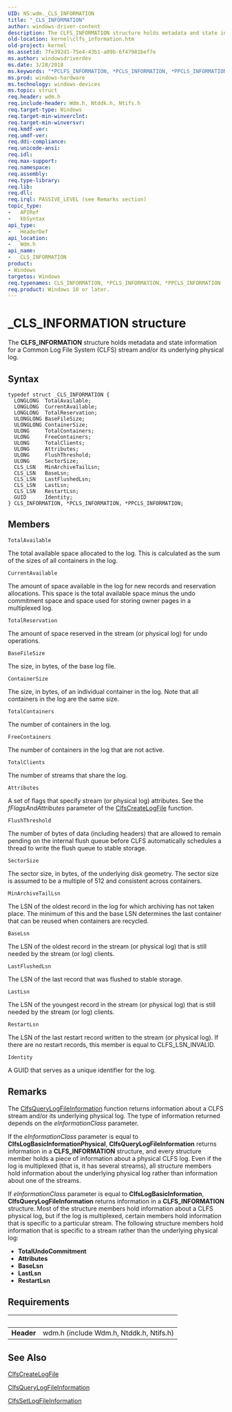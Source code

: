 ```yaml
---
UID: NS:wdm._CLS_INFORMATION
title: "_CLS_INFORMATION"
author: windows-driver-content
description: The CLFS_INFORMATION structure holds metadata and state information for a Common Log File System (CLFS) stream and/or its underlying physical log.
old-location: kernel\clfs_information.htm
old-project: kernel
ms.assetid: 7fe392d1-75e4-43b1-a09b-6f47981bef7e
ms.author: windowsdriverdev
ms.date: 3/28/2018
ms.keywords: "*PCLFS_INFORMATION, *PCLS_INFORMATION, *PPCLS_INFORMATION, CLFS_INFORMATION, CLFS_INFORMATION structure [Kernel-Mode Driver Architecture], CLS_INFORMATION, CLS_INFORMATION structure [Kernel-Mode Driver Architecture], PCLFS_INFORMATION, PCLFS_INFORMATION structure pointer [Kernel-Mode Driver Architecture], PCLS_INFORMATION, PCLS_INFORMATION structure pointer [Kernel-Mode Driver Architecture], PPCLFS_INFORMATION, PPCLFS_INFORMATION structure pointer [Kernel-Mode Driver Architecture], PPCLS_INFORMATION, PPCLS_INFORMATION structure pointer [Kernel-Mode Driver Architecture], _CLS_INFORMATION, kernel.clfs_information, kstruct_a_6935868e-7d3d-458e-a556-0c92ed99bdbf.xml, wdm/CLFS_INFORMATION, wdm/CLS_INFORMATION, wdm/PCLFS_INFORMATION, wdm/PCLS_INFORMATION, wdm/PPCLFS_INFORMATION, wdm/PPCLS_INFORMATION"
ms.prod: windows-hardware
ms.technology: windows-devices
ms.topic: struct
req.header: wdm.h
req.include-header: Wdm.h, Ntddk.h, Ntifs.h
req.target-type: Windows
req.target-min-winverclnt: 
req.target-min-winversvr: 
req.kmdf-ver: 
req.umdf-ver: 
req.ddi-compliance: 
req.unicode-ansi: 
req.idl: 
req.max-support: 
req.namespace: 
req.assembly: 
req.type-library: 
req.lib: 
req.dll: 
req.irql: PASSIVE_LEVEL (see Remarks section)
topic_type:
-	APIRef
-	kbSyntax
api_type:
-	HeaderDef
api_location:
-	Wdm.h
api_name:
-	CLS_INFORMATION
product:
- Windows
targetos: Windows
req.typenames: CLS_INFORMATION, *PCLS_INFORMATION, *PPCLS_INFORMATION
req.product: Windows 10 or later.
---
```


# _CLS_INFORMATION structure
The <b>CLFS_INFORMATION</b> structure holds metadata and state information for a Common Log File System (CLFS) stream and/or its underlying physical log.

## Syntax
```
typedef struct _CLS_INFORMATION {
  LONGLONG  TotalAvailable;
  LONGLONG  CurrentAvailable;
  LONGLONG  TotalReservation;
  ULONGLONG BaseFileSize;
  ULONGLONG ContainerSize;
  ULONG     TotalContainers;
  ULONG     FreeContainers;
  ULONG     TotalClients;
  ULONG     Attributes;
  ULONG     FlushThreshold;
  ULONG     SectorSize;
  CLS_LSN   MinArchiveTailLsn;
  CLS_LSN   BaseLsn;
  CLS_LSN   LastFlushedLsn;
  CLS_LSN   LastLsn;
  CLS_LSN   RestartLsn;
  GUID      Identity;
} CLS_INFORMATION, *PCLS_INFORMATION, *PPCLS_INFORMATION;
```

## Members


`TotalAvailable`

The total available space allocated to the log. This is calculated as the sum of the sizes of all containers in the log.

`CurrentAvailable`

The amount of space available in the log for new records and reservation allocations. This space is the total available space minus the undo commitment space and space used for storing owner pages in a multiplexed log.

`TotalReservation`

The amount of space reserved in the stream (or physical log) for undo operations.

`BaseFileSize`

The size, in bytes, of the base log file.

`ContainerSize`

The size, in bytes, of an individual container in the log. Note that all containers in the log are the same size.

`TotalContainers`

The number of containers in the log.

`FreeContainers`

The number of containers in the log that are not active.

`TotalClients`

The number of streams that share the log.

`Attributes`

A set of flags that specify stream (or physical log) attributes. See the <i>fFlagsAndAttributes</i> parameter of the <a href="https://msdn.microsoft.com/library/windows/hardware/ff540792">ClfsCreateLogFile</a> function.

`FlushThreshold`

The number of bytes of data (including headers) that are allowed to remain pending on the internal flush queue before CLFS automatically schedules a thread to write the flush queue to stable storage.

`SectorSize`

The sector size, in bytes, of the underlying disk geometry. The sector size is assumed to be a multiple of 512 and consistent across containers.

`MinArchiveTailLsn`

The LSN of the oldest record in the log for which archiving has not taken place. The minimum of this and the base LSN determines the last container that can be reused when containers are recycled.

`BaseLsn`

The LSN of the oldest record in the stream (or physical log) that is still needed by the stream (or log) clients.

`LastFlushedLsn`

The LSN of the last record that was flushed to stable storage.

`LastLsn`

The LSN of the youngest record in the stream (or physical log) that is still needed by the stream (or log) clients.

`RestartLsn`

The LSN of the last restart record written to the stream (or physical log). If there are no restart records, this member is equal to CLFS_LSN_INVALID.

`Identity`

A GUID that serves as a unique identifier for the log.

## Remarks
The <a href="https://msdn.microsoft.com/library/windows/hardware/ff541679">ClfsQueryLogFileInformation</a> function returns information about a CLFS stream and/or its underlying physical log. The type of information returned depends on the <i>eInformationClass</i> parameter. 

If the <i>eInformationClass</i> parameter is equal to <b>ClfsLogBasicInformationPhysical</b>, <b>ClfsQueryLogFileInformation</b> returns information in a <b>CLFS_INFORMATION</b> structure, and every structure member holds a piece of information about a physical CLFS log. Even if the log is multiplexed (that is, it has several streams), all structure members hold information about the underlying physical log rather than information about one of the streams.

If <i>eInformationClass</i> parameter is equal to <b>ClfsLogBasicInformation</b>, <b>ClfsQueryLogFileInformation</b> returns information in a <b>CLFS_INFORMATION</b> structure. Most of the structure members hold information about a CLFS physical log, but if the log is multiplexed, certain members hold information that is specific to a particular stream. The following structure members hold information that is specific to a stream rather than the underlying physical log:

<ul>
<li>
<b>TotalUndoCommitment</b>

</li>
<li>
<b>Attributes</b>

</li>
<li>
<b>BaseLsn</b>

</li>
<li>
<b>LastLsn</b>

</li>
<li>
<b>RestartLsn</b>

</li>
</ul>

## Requirements
| &nbsp; | &nbsp; |
| ---- |:---- |
| **Header** | wdm.h (include Wdm.h, Ntddk.h, Ntifs.h) |

## See Also

<a href="https://msdn.microsoft.com/library/windows/hardware/ff540792">ClfsCreateLogFile</a>



<a href="https://msdn.microsoft.com/library/windows/hardware/ff541679">ClfsQueryLogFileInformation</a>



<a href="https://msdn.microsoft.com/library/windows/hardware/ff541761">ClfsSetLogFileInformation</a>